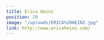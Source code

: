 ```yaml
---
title: Erica Heinz
position: 29
image: "/uploads/ERICA%20HEINZ.jpg"
link: http://www.ericaheinz.com/
---
```


